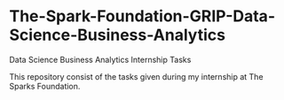 # The-Spark-Foundation-GRIP-Data-Science-Business-Analytics
Data Science Business Analytics  Internship Tasks

This repository consist of the tasks given during my internship at The Sparks Foundation.
